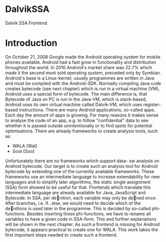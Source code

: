 # DalvikSSA
Dalvik SSA Frontend


# Introduction
On October 21, 2008 Google made the Android operating system for mobile phones
available. Android had a fast grow in functionality and distribution throughout the
world. In 2010 Android's market share was 22.7% which made it the second most sold
operating system, preceded only by Symbian.
Android's base is a Linux-kernel, usually programmes are written in Java and must be
compiled with the Android-SDK. Normally compiling Java code creates bytecode (see
next chapter) which is run in a virtual machine (VM), Android uses a special form of
bytecode. The main difference is, that Bytecode of Java on PC is run in the Java-VM,
which is stack-based, Android uses its own virtual machine called Dalvik-VM, which
uses register-based instructions.
There are many Android applications, so-called apps. Each day the amount of apps is
growing. For many reasons it makes sense to analyse the code of an app, e.g. to follow
"confidential" data to see whether it is passed outside unintentionally or to find spots
for potential optimisations.
There are already frameworks to create analysis tools, such as:
- WALA [Wal]
- Soot [Soo]

Unfortunately there are no frameworks which support data-
ow analysis on Android
bytecode. Our target is to create such an analysis tool for Android bytecode by extending
one of the currently available frameworks. These frameworks use an intermediate
language to increase extendability for new languages and to simplify later algorithms,
the static single assignment (SSA) form showed to be useful for that. Frontends which
translate this intermediate language are already available for Java, JavaScript and Bytecode.
In SSA, per denition, each variable may only be dened once. After branches, i.e.
if...else, we would need to decide which of the denitions is used later in the programme.
This is decided by so-called phi-functions. Besides inserting those phi-functions,
we have to rename all variables to have a given code in SSA-form.
This and further explanations will be shown in the next chapter.
As such a frontend is missing for Android bytecode, it appears practical to create one
for WALA. This work takes the first important steps needed to create such a frontend.
